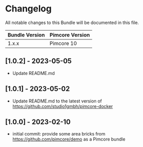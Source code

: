 # Changelog

All notable changes to this Bundle will be documented in this file.

| **Bundle Version** | **Pimcore Version** |
|--------------------|---------------------|
| 1.x.x              | Pimcore 10          |

## [1.0.2] - 2023-05-05

- Update README.md

## [1.0.1] - 2023-05-02

- Update README.md to the latest version of https://github.com/studio1gmbh/pimcore-docker

## [1.0.0] - 2023-02-10

- initial commit: provide some area bricks from https://github.com/pimcore/demo as a Pimcore bundle